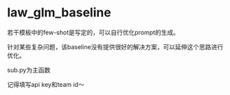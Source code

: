 # law_glm_baseline
若干模板中的few-shot是写定的，可以自行优化prompt的生成。

针对某些复杂问题，该baseline没有提供很好的解决方案，可以延伸这个思路进行优化。

sub.py为主函数

记得填写api key和team id～
